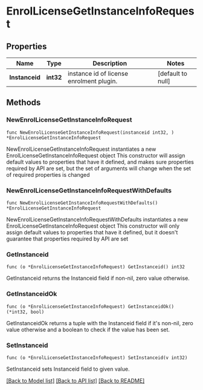 # EnrolLicenseGetInstanceInfoRequest

## Properties

Name | Type | Description | Notes
------------ | ------------- | ------------- | -------------
**Instanceid** | **int32** | instance id of license enrolment plugin. | [default to null]

## Methods

### NewEnrolLicenseGetInstanceInfoRequest

`func NewEnrolLicenseGetInstanceInfoRequest(instanceid int32, ) *EnrolLicenseGetInstanceInfoRequest`

NewEnrolLicenseGetInstanceInfoRequest instantiates a new EnrolLicenseGetInstanceInfoRequest object
This constructor will assign default values to properties that have it defined,
and makes sure properties required by API are set, but the set of arguments
will change when the set of required properties is changed

### NewEnrolLicenseGetInstanceInfoRequestWithDefaults

`func NewEnrolLicenseGetInstanceInfoRequestWithDefaults() *EnrolLicenseGetInstanceInfoRequest`

NewEnrolLicenseGetInstanceInfoRequestWithDefaults instantiates a new EnrolLicenseGetInstanceInfoRequest object
This constructor will only assign default values to properties that have it defined,
but it doesn't guarantee that properties required by API are set

### GetInstanceid

`func (o *EnrolLicenseGetInstanceInfoRequest) GetInstanceid() int32`

GetInstanceid returns the Instanceid field if non-nil, zero value otherwise.

### GetInstanceidOk

`func (o *EnrolLicenseGetInstanceInfoRequest) GetInstanceidOk() (*int32, bool)`

GetInstanceidOk returns a tuple with the Instanceid field if it's non-nil, zero value otherwise
and a boolean to check if the value has been set.

### SetInstanceid

`func (o *EnrolLicenseGetInstanceInfoRequest) SetInstanceid(v int32)`

SetInstanceid sets Instanceid field to given value.



[[Back to Model list]](../README.md#documentation-for-models) [[Back to API list]](../README.md#documentation-for-api-endpoints) [[Back to README]](../README.md)


